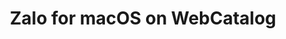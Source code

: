 ---
name: Zalo
category: Social Networking
title: Zalo for macOS on WebCatalog
key: zalo
fullUrl: 'https://chat.zalo.me'
hostname: chat.zalo.me

---